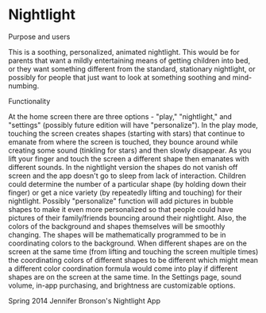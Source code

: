 Nightlight
==========

Purpose and users

This is a soothing, personalized, animated nightlight.  This would be for parents that want a mildly entertaining means of getting children into bed, or they want something different from the standard, stationary nightlight, or possibly for people that just want to look at something soothing and mind-numbing.

Functionality

At the home screen there are three options - "play," "nightlight," and "settings" (possibly future edition will have "personalize").  In the play mode, touching the screen creates shapes (starting with stars) that continue to emanate from where the screen is touched, they bounce around while creating some sound (tinkling for stars) and then slowly disappear.  As you lift your finger and touch the screen a different shape then emanates with different sounds.  In the nightlight version the shapes do not vanish off screen and the app doesn't go to sleep from lack of interaction.  Children could determine the number of a particular shape (by holding down their finger) or get a nice variety (by repeatedly lifting and touching) for their nightlight.  Possibly "personalize" function will add pictures in bubble shapes to make it even more personalized so that people could have pictures of their family/friends bouncing around their nightlight.  Also, the colors of the background and shapes themselves will be smoothly changing.  The shapes will be mathematically programmed to be in coordinating colors to the background.  When different shapes are on the screen at the same time (from lifting and touching the screen multiple times) the coordinating colors of different shapes to be different which might mean a different color coordination formula would come into play if different shapes are on the screen at the same time. In the Settings page, sound volume, in-app purchasing, and brightness are customizable options.


Spring 2014 Jennifer Bronson's Nightlight App
